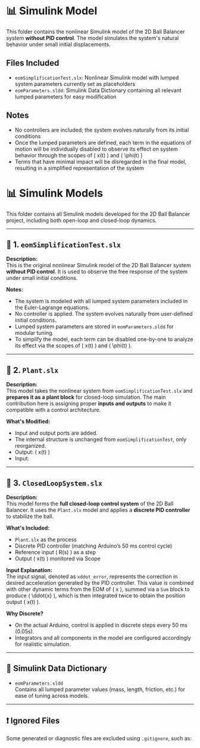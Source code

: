 # 📊 Simulink Model

This folder contains the nonlinear Simulink model of the 2D Ball Balancer system **without PID control**. The model simulates the system's natural behavior under small initial displacements.

## Files Included
- `eomSimplificationTest.slx`: Nonlinear Simulink model with lumped system parameters currently set as placeholders
- `eomParameters.sldd`: Simulink Data Dictionary containing all relevant lumped parameters for easy modification

## Notes
- No controllers are included; the system evolves naturally from its initial conditions
- Once the lumped parameters are defined, each term in the equations of motion will be individually disabled to observe its effect on system behavior through the scopes of \( x(t) \) and \( \phi(t) \)
- Terms that have minimal impact will be disregarded in the final model, resulting in a simplified representation of the system




# 📊 Simulink Models

This folder contains all Simulink models developed for the 2D Ball Balancer project, including both open-loop and closed-loop dynamics.

---

## 🌱 1. `eomSimplificationTest.slx`

**Description:**  
This is the original nonlinear Simulink model of the 2D Ball Balancer system **without PID control**. It is used to observe the free response of the system under small initial conditions.

**Notes:**
- The system is modeled with all lumped system parameters included in the Euler-Lagrange equations.
- No controller is applied. The system evolves naturally from user-defined initial conditions.
- Lumped system parameters are stored in `eomParameters.sldd` for modular tuning.
- To simplify the model, each term can be disabled one-by-one to analyze its effect via the scopes of \( x(t) \) and \( \phi(t) \).

---

## 🧩 2. `Plant.slx`

**Description:**  
This model takes the nonlinear system from `eomSimplificationTest.slx` and **prepares it as a plant block** for closed-loop simulation. The main contribution here is assigning proper **inputs and outputs** to make it compatible with a control architecture.

**What's Modified:**
- Input and output ports are added.
- The internal structure is unchanged from `eomSimplificationTest`, only reorganized.
- Output: \( x(t) \)  
- Input: 

---

## 🔁 3. `ClosedLoopSystem.slx`

**Description:**  
This model forms the **full closed-loop control system** of the 2D Ball Balancer. It uses the `Plant.slx` model and applies a **discrete PID controller** to stabilize the ball.

**What's Included:**
- `Plant.slx` as the process
- Discrete PID controller (matching Arduino’s 50 ms control cycle)
- Reference input \( R(s) \) as a step
- Output \( x(t) \) monitored via Scope

**Input Explanation:**  
The input signal, denoted as `xddot_error`, represents the correction in desired acceleration generated by the PID controller. This value is combined with other dynamic terms from the EOM of \( x \), summed via a `Sum` block to produce \( \ddot{x} \), which is then integrated twice to obtain the position output \( x(t) \).

**Why Discrete?**
- On the actual Arduino, control is applied in discrete steps every 50 ms (0.05s).
- Integrators and all components in the model are configured accordingly for realistic simulation.

---

## 📁 Simulink Data Dictionary

- `eomParameters.sldd`  
  Contains all lumped parameter values (mass, length, friction, etc.) for ease of tuning across models.

---

## ❗ Ignored Files

Some generated or diagnostic files are excluded using `.gitignore`, such as:


